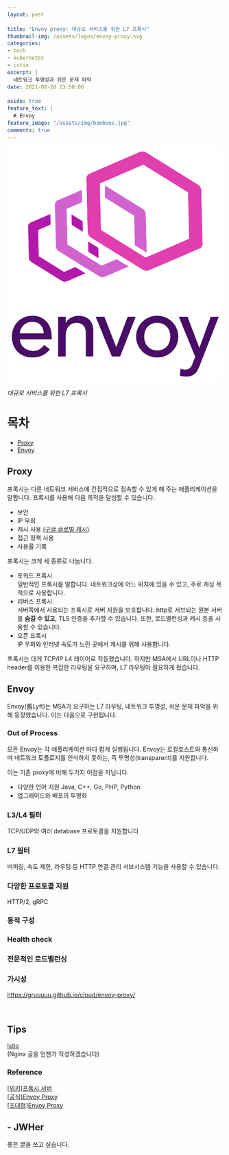 ```yaml
---
layout: post

title: "Envoy proxy: 대규모 서비스를 위한 L7 프록시"  
thumbnail-img: /assets/logos/envoy-proxy.svg  
categories:
- tech
- kubernetes
- istio
excerpt: |
  네트워크 투명성과 쉬운 문제 파악  
date: 2021-08-20 23:50:00

aside: true
feature_text: |
  # Envoy
feature_image: "/assets/img/bamboos.jpg"
comments: true
---
```


<!-- more -->

<p align="center">
<img src="/assets/logos/envoy-proxy.svg" style="max-height: 40vh;"/>
</p>
 
*대규모 서비스를 위한 L7 프록시*  

# 목차
* [Proxy](#proxy)
* [Envoy](#envoy)

## Proxy

프록시는 다른 네트워크 서비스에 간접적으로 접속할 수 있게 해 주는 애플리케이션을 말합니다.
프록시를 사용해 다음 목적을 달성할 수 있습니다.
* 보안
* IP 우회
* 캐시 사용 [(구글 글로벌 캐시)](https://netmanias.com/ko/post/blog/5457/dns-google-google-global-cache-kt-ott-video-streaming-youtube/google-global-cache-ggc-work-flow-for-youtube-part-1-kt-case)
* 접근 정책 사용
* 사용률 기록

프록시는 크게 세 종류로 나눕니다.
* 포워드 프록시  
일반적인 프록시를 말합니다. 네트워크상에 어느 위치에 있을 수 있고, 
주로 캐싱 목적으로 사용합니다.
* 리버스 프록시  
서버쪽에서 사용되는 프록시로 서버 자원을 보호합니다.
http로 서브되는 원본 서버를 **숨길 수 있고**, TLS 인증을 추가할 수 있습니다.
또한, 로드밸런싱과 캐시 등을 사용할 수 있습니다.
* 오픈 프록시  
IP 우회와 인터넷 속도가 느린 곳에서 캐시를 위해 사용합니다.
  
프록시는 대게 TCP/IP L4 레이어로 작동했습니다.
하지만 MSA에서 URL이나 HTTP header를 이용한 복잡한 라우팅을 요구하며,
L7 라우팅이 필요하게 됬습니다.

## Envoy

Envoy(舊Lyft)는 MSA가 요구하는 L7 라우팅, 네트워크 투명성, 쉬운 문제 파악을 위해 등장했습니다.
이는 다음으로 구현됩니다.

### Out of Process
모든 Envoy는 각 애플리케이션 마다 함계 실행됩니다.
Envoy는 로컬호스트와 통신하며 네트워크 토폴로지를 인식하지 못하는,
즉 투명성(transparent)를 지원합니다.

이는 기존 proxy에 비해 두가지 이점을 지닙니다.
* 다양한 언어 지원 Java, C++, Go, PHP, Python
* 업그레이드와 배포의 투명화

### L3/L4 필터
TCP/UDP와 여러 database 프로토콜을 지원합니다

### L7 필터
버퍼링, 속도 제한, 라우팅 등 HTTP 연결 관리 서브시스템 기능을 사용할 수 있습니다.

### 다양한 프로토콜 지원
HTTP/2, gRPC

### 동적 구성

### Health check

### 전문적인 로드밸런싱

### 가시성

https://gruuuuu.github.io/cloud/envoy-proxy/
    
<br/>

## Tips

[Istio](https://jwher.github.io/istio)  
(Nginx 글을 언젠가 작성하겠습니다)  

### Reference  

[[위키]프록시 서버](https://ko.wikipedia.org/wiki/%ED%94%84%EB%A1%9D%EC%8B%9C_%EC%84%9C%EB%B2%84)  
[[공식]Envoy Proxy](https://www.envoyproxy.io/)  
[[조대협]Envoy Proxy](https://bcho.tistory.com/1253)  

## - JWHer  
좋은 글을 쓰고 싶습니다.

<!-- update log -->
<!--
본문에 추가할 내용을 적는다.
구글캐시서버 https://www.clien.net/service/board/lecture/12089144

https://zetawiki.com/wiki/Envoy_%ED%94%84%EB%A1%9D%EC%8B%9C
https://www.popit.kr/%EB%82%98%EB%A7%8C-%EB%AA%A8%EB%A5%B4%EA%B3%A0-%EC%9E%88%EB%8D%98-http2/
-->
